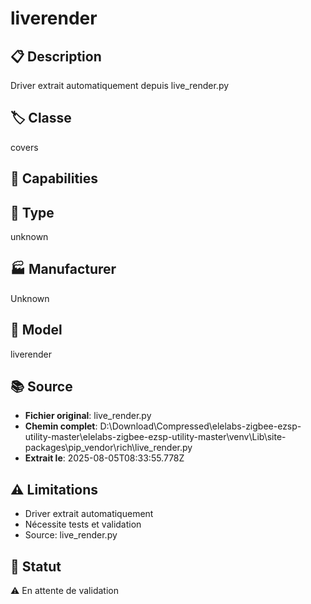 # liverender

## 📋 Description
Driver extrait automatiquement depuis live_render.py

## 🏷️ Classe
covers

## 🔧 Capabilities


## 📡 Type
unknown

## 🏭 Manufacturer
Unknown

## 📱 Model
liverender

## 📚 Source
- **Fichier original**: live_render.py
- **Chemin complet**: D:\Download\Compressed\elelabs-zigbee-ezsp-utility-master\elelabs-zigbee-ezsp-utility-master\venv\Lib\site-packages\pip\_vendor\rich\live_render.py
- **Extrait le**: 2025-08-05T08:33:55.778Z

## ⚠️ Limitations
- Driver extrait automatiquement
- Nécessite tests et validation
- Source: live_render.py

## 🚀 Statut
⚠️ En attente de validation
